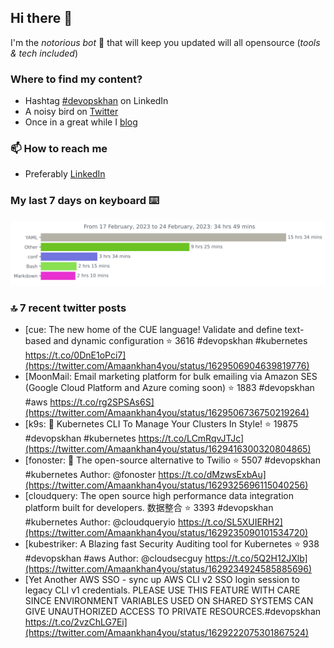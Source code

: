 <!--- [![Hits](https://hits.seeyoufarm.com/api/count/incr/badge.svg?url=https%3A%2F%2Fgithub.com%2Fakhan4u%2Fhit-counter&count_bg=%2379C83D&title_bg=%23555555&icon=&icon_color=%23E7E7E7&title=visits&edge_flat=false)](https://hits.seeyoufarm.com) --->

## Hi there 👋

I'm the _notorious bot_ 🤣 that will keep you updated will all opensource (_tools & tech included_) 

### Where to find my content?

* Hashtag [#devopskhan](https://www.linkedin.com/feed/hashtag/devopskhan) on LinkedIn
* A noisy bird on [Twitter](https://twitter.com/Amaankhan4you)
* Once in a great while I [blog](https://linuxparrot.netlify.app) 


### 📫 **How to reach me**

* Preferably [LinkedIn](https://www.linkedin.com/in/amaan-khan-linux-ninja)

### My last 7 days on keyboard ⌨️

<img src="https://github.com/akhan4u/akhan4u/blob/main/images/stat.svg" alt="Amaan's Wakatime Activity!"/>

### 🔝 7 recent twitter posts
<!-- DEVDOJO:START -->
- [cue: The new home of the CUE language! Validate and define text-based and dynamic configuration
⭐️ 3616
#devopskhan #kubernetes
https://t.co/0DnE1oPci7](https://twitter.com/Amaankhan4you/status/1629506904639819776)
- [MoonMail: Email marketing platform for bulk emailing via Amazon SES &lpar;Google Cloud Platform and Azure coming soon&rpar;
⭐️ 1883
#devopskhan #aws
https://t.co/rg2SPSAs6S](https://twitter.com/Amaankhan4you/status/1629506736750219264)
- [k9s: 🐶 Kubernetes CLI To Manage Your Clusters In Style!
⭐️ 19875
#devopskhan #kubernetes
https://t.co/LCmRqvJTJc](https://twitter.com/Amaankhan4you/status/1629416300320804865)
- [fonoster: 🚀 The open-source alternative to Twilio
⭐️ 5507
#devopskhan #kubernetes
Author: @fonoster
https://t.co/dMzwsExbAu](https://twitter.com/Amaankhan4you/status/1629325696115040256)
- [cloudquery: The open source high performance data integration platform built for developers. 数据整合
⭐️ 3393
#devopskhan #kubernetes
Author: @cloudqueryio
https://t.co/SL5XUIERH2](https://twitter.com/Amaankhan4you/status/1629235090101534720)
- [kubestriker: A Blazing fast Security Auditing tool for Kubernetes
⭐️ 938
#devopskhan #aws
Author: @cloudsecguy
https://t.co/5Q2H12JXlb](https://twitter.com/Amaankhan4you/status/1629234924585885696)
- [Yet Another AWS SSO - sync up AWS CLI v2 SSO login session to legacy CLI v1 credentials. PLEASE USE THIS FEATURE WITH CARE SINCE ENVIRONMENT VARIABLES USED ON SHARED SYSTEMS CAN GIVE UNAUTHORIZED ACCESS TO PRIVATE RESOURCES.#devopskhan https://t.co/2vzChLG7Ei](https://twitter.com/Amaankhan4you/status/1629222075301867524)
<!-- DEVDOJO:END -->

<!-- ![Amaan's GitHub stats](https://github-readme-stats.vercel.app/api?username=akhan4u&count_private=true&show_icons=true&hide=contribs) -->
